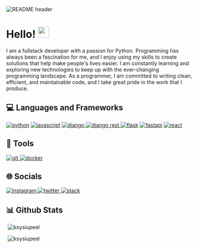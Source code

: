 <img src="https://i.imgur.com/hB9AH0X.png" alt="README header" />

# Hello! <img src="https://raw.githubusercontent.com/MartinHeinz/MartinHeinz/master/wave.gif" width="30px">

<p>I am a fullstack developer with a passion for Python. Programming has always been a fascination for me, and I enjoy using my skills to create solutions that help make people's lives easier. I am constantly learning and exploring new technologies to keep up with the ever-changing programming landscape. As a programmer, I
am committed to writing clean, efficient, and maintainable code, and I take great pride in the work that I produce.</p>


## 💻 Languages and Frameworks
<a href="https://www.python.org/" target="_blank"> <img src="https://img.shields.io/badge/Python-3776AB?style=for-the-badge&logo=python&logoColor=white" alt="python"/></a>
<a href="https://www.javascript.com/" target="_blank"> <img src="https://img.shields.io/badge/JavaScript-323330?style=for-the-badge&logo=javascript&logoColor=F7DF1E" alt="javascript"/></a>
<a href="https://www.djangoproject.com/" target="_blank"> <img src="https://img.shields.io/badge/Django-092E20?style=for-the-badge&logo=django&logoColor=white" alt="django"/> </a> 
<a href="https://www.django-rest-framework.org/" target="_blank"> <img src="https://img.shields.io/badge/django%20rest-ff1709?style=for-the-badge&logo=django&logoColor=white" alt="django rest"/> </a>
<a href="https://flask.palletsprojects.com/" target="_blank"> <img src="https://img.shields.io/badge/Flask-000000?style=for-the-badge&logo=flask&logoColor=white" alt="flask"/></a>
<a href="https://fastapi.tiangolo.com/" target="_blank"> <img src="https://img.shields.io/badge/fastapi-109989?style=for-the-badge&logo=FASTAPI&logoColor=white" alt="fastapi"/></a>
<a href="https://reactjs.org/" target="_blank"> <img src="https://img.shields.io/badge/React-20232A?style=for-the-badge&logo=react&logoColor=61DAFB" alt="react"/></a>

## 🔧 Tools
<a href="https://git-scm.com/" target="_blank"> <img src="https://img.shields.io/badge/Git-F05032?style=for-the-badge&logo=git&logoColor=white" alt="git"/> </a>
<a href="https://www.docker.com/" target="_blank"> <img src="https://img.shields.io/badge/Docker-2CA5E0?style=for-the-badge&logo=docker&logoColor=white" alt="docker"/> </a>

## 🌐 Socials
<a href="https://www.instagram.com/ksysiupeel/" target="_blank"> <img src="https://img.shields.io/badge/Instagram-E4405F?style=for-the-badge&logo=instagram&logoColor=white" alt="instagram"/> </a>
<a href="https://twitter.com/ksysiupeel" target="_blank"> <img src="https://img.shields.io/badge/Twitter-1DA1F2?style=for-the-badge&logo=twitter&logoColor=white" alt="twitter"/> </a>
<a href="https://stackoverflow.com/users/13066235/ksysiupeel" target="_blank"> <img src="https://img.shields.io/badge/Stack_Overflow-FE7A16?style=for-the-badge&logo=stack-overflow&logoColor=white" alt="stack"/>  </a>

## 📊 Github Stats
<p>&nbsp;<img src="https://github-readme-stats.vercel.app/api?username=ksysiupeel&show_icons=true&locale=en&theme=radical" alt="ksysiupeel" /></p>
<p>&nbsp;<img src="https://github-readme-stats.vercel.app/api/top-langs?username=ksysiupeel&show_icons=true&locale=en&layout=compact&theme=radical" alt="ksysiupeel" /></p>

